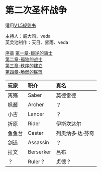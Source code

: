 # 第二次圣杯战争


适用[V1.5规则书](../../rulebook/Player-Rulebook-V1.5.md)

主持人：威大鸡、veda    
英灵池制作：天目、雾雨、veda

[序章](./Prologue.md)
[第一章-叛逆的骑士](Chpt1/1-Traitor_Knight.md)   
[第二章-孤独的战士](Chpt2/2-Solitary-Soldier.md)  
[第三章-秩序的建立](Chpt3/3-The-Establish-of-Order.md)  
[第四章-脆弱的联盟](Chpt4/4-Vulnerable-Ally.md)   

| 玩家        | 职介           | 真名  |
| :------------- | :-------------| :-----|
| 离殇      | Saber | 莫德雷德 |
| 枫酱 | Archer  | ？ |
| 小古 | Lancer | ？ |
| 折原 | Rider | 伊斯坎达尔 |
| 鱼鱼台 | Caster | 列奥纳多·达·芬奇 |
| 剑道 | Assassin | ？ |
| 拉文 | Berserker | 吕布 |
| ？ | Ruler？ | 贞德？ |